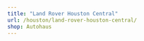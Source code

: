 ```yaml
---
title: "Land Rover Houston Central"
url: /houston/land-rover-houston-central/
shop: Autohaus
---
```

